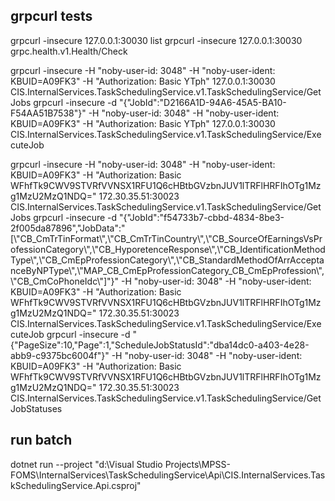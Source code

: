 ﻿## grpcurl tests
grpcurl -insecure 127.0.0.1:30030 list
grpcurl -insecure 127.0.0.1:30030 grpc.health.v1.Health/Check

grpcurl -insecure -H "noby-user-id: 3048" -H "noby-user-ident: KBUID=A09FK3" -H "Authorization: Basic YTph" 127.0.0.1:30030 CIS.InternalServices.TaskSchedulingService.v1.TaskSchedulingService/GetJobs
grpcurl -insecure -d "{\"JobId\":\"D2166A1D-94A6-45A5-BA10-F54AA51B7538\"}" -H "noby-user-id: 3048" -H "noby-user-ident: KBUID=A09FK3" -H "Authorization: Basic YTph" 127.0.0.1:30030 CIS.InternalServices.TaskSchedulingService.v1.TaskSchedulingService/ExecuteJob

grpcurl -insecure -H "noby-user-id: 3048" -H "noby-user-ident: KBUID=A09FK3" -H "Authorization: Basic WFhfTk9CWV9STVRfVVNSX1RFU1Q6cHBtbGVzbnJUV1lTRFlHRFIhOTg1Mzg1MzU2MzQ1NDQ=" 172.30.35.51:30023 CIS.InternalServices.TaskSchedulingService.v1.TaskSchedulingService/GetJobs
grpcurl -insecure -d "{\"JobId\":\"f54733b7-cbbd-4834-8be3-2f005da87896\",\"JobData\":\"[\\\"CB_CmTrTinFormat\\\",\\\"CB_CmTrTinCountry\\\",\\\"CB_SourceOfEarningsVsProfessionCategory\\\",\\\"CB_HyporetenceResponse\\\",\\\"CB_IdentificationMethodType\\\",\\\"CB_CmEpProfessionCategory\\\",\\\"CB_StandardMethodOfArrAcceptanceByNPType\\\",\\\"MAP_CB_CmEpProfessionCategory_CB_CmEpProfession\\\",\\\"CB_CmCoPhoneIdc\\\"]\"}" -H "noby-user-id: 3048" -H "noby-user-ident: KBUID=A09FK3" -H "Authorization: Basic WFhfTk9CWV9STVRfVVNSX1RFU1Q6cHBtbGVzbnJUV1lTRFlHRFIhOTg1Mzg1MzU2MzQ1NDQ=" 172.30.35.51:30023 CIS.InternalServices.TaskSchedulingService.v1.TaskSchedulingService/ExecuteJob
grpcurl -insecure -d "{\"PageSize\":10,\"Page\":1,\"ScheduleJobStatusId\":\"dba14dc0-a403-4e28-abb9-c9375bc6004f\"}" -H "noby-user-id: 3048" -H "noby-user-ident: KBUID=A09FK3" -H "Authorization: Basic WFhfTk9CWV9STVRfVVNSX1RFU1Q6cHBtbGVzbnJUV1lTRFlHRFIhOTg1Mzg1MzU2MzQ1NDQ=" 172.30.35.51:30023 CIS.InternalServices.TaskSchedulingService.v1.TaskSchedulingService/GetJobStatuses

## run batch
dotnet run --project "d:\Visual Studio Projects\MPSS-FOMS\InternalServices\TaskSchedulingService\Api\CIS.InternalServices.TaskSchedulingService.Api.csproj"
